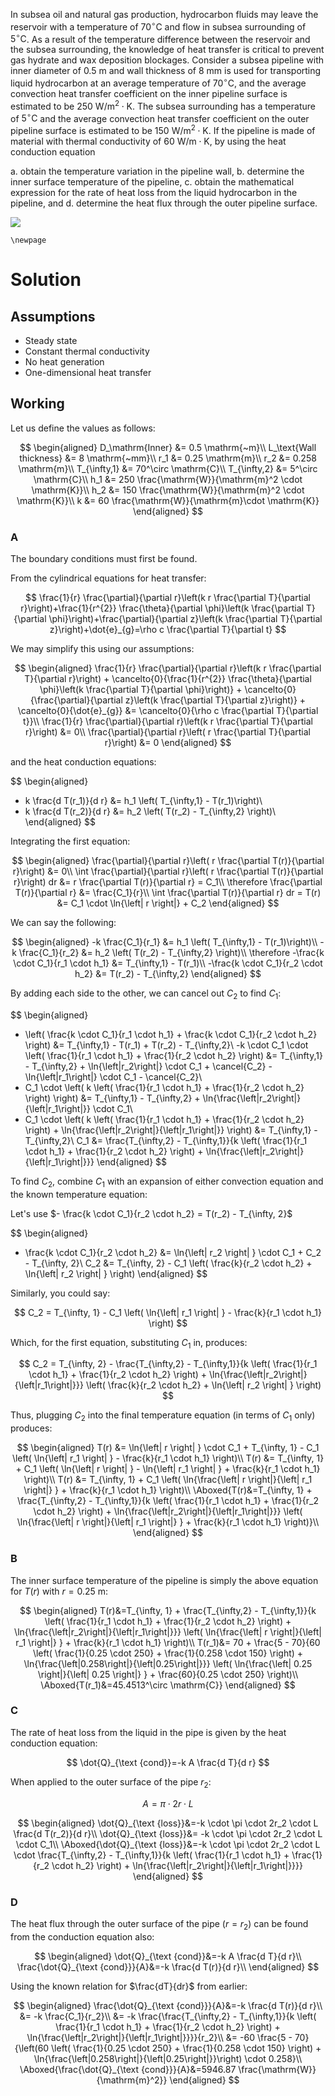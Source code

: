 In subsea oil and natural gas production, hydrocarbon fluids may leave
the reservoir with a temperature of $70^{\circ} \mathrm{C}$ and flow in
subsea surrounding of $5^{\circ} \mathrm{C}$. As a result of the
temperature difference between the reservoir and the subsea surrounding,
the knowledge of heat transfer is critical to prevent gas hydrate and
wax deposition blockages. Consider a subsea pipeline with inner diameter
of $0.5 \mathrm{~m}$ and wall thickness of $8 \mathrm{~mm}$ is used for
transporting liquid hydrocarbon at an average temperature of
$70^{\circ} \mathrm{C}$, and the average convection heat transfer
coefficient on the inner pipeline surface is estimated to be
$250 \mathrm{~W} / \mathrm{m}^{2} \cdot \mathrm{K}$. The subsea
surrounding has a temperature of $5^{\circ} \mathrm{C}$ and the average
convection heat transfer coefficient on the outer pipeline surface is
estimated to be $150 \mathrm{~W} / \mathrm{m}^{2} \cdot \mathrm{K}$. If
the pipeline is made of material with thermal conductivity of
$60 \mathrm{~W} / \mathrm{m} \cdot \mathrm{K}$, by using the heat
conduction equation

a.  obtain the temperature variation in the pipeline wall,
b.  determine the inner surface temperature of the pipeline,
c.  obtain the mathematical expression for the rate of heat loss from
    the liquid hydrocarbon in the pipeline, and
d.  determine the heat flux through the outer pipeline surface.

![](!imgdir/2286b4e9029f567e896174cb1414851f97b69590.png)

```{=tex}
\newpage
```
# Solution

## Assumptions

-   Steady state
-   Constant thermal conductivity
-   No heat generation
-   One-dimensional heat transfer

## Working

Let us define the values as follows:

$$
\begin{aligned}
    D_\mathrm{Inner} &= 0.5 \mathrm{~m}\\
    L_\text{Wall thickness} &= 8 \mathrm{~mm}\\
    r_1 &= 0.25 \mathrm{m}\\
    r_2 &= 0.258 \mathrm{m}\\
    T_{\infty,1} &= 70^\circ \mathrm{C}\\
    T_{\infty,2} &= 5^\circ \mathrm{C}\\
    h_1 &= 250 \frac{\mathrm{W}}{\mathrm{m}^2 \cdot \mathrm{K}}\\
    h_2 &= 150 \frac{\mathrm{W}}{\mathrm{m}^2 \cdot \mathrm{K}}\\
    k &= 60 \frac{\mathrm{W}}{\mathrm{m}\cdot \mathrm{K}}
\end{aligned}
$$

### A

The boundary conditions must first be found.

From the cylindrical equations for heat transfer:

$$
\frac{1}{r} \frac{\partial}{\partial r}\left(k r \frac{\partial T}{\partial r}\right)+\frac{1}{r^{2}} \frac{\theta}{\partial \phi}\left(k \frac{\partial T}{\partial \phi}\right)+\frac{\partial}{\partial z}\left(k \frac{\partial T}{\partial z}\right)+\dot{e}_{g}=\rho c \frac{\partial T}{\partial t}
$$

We may simplify this using our assumptions:

$$
\begin{aligned}
\frac{1}{r} \frac{\partial}{\partial r}\left(k r \frac{\partial T}{\partial r}\right)
+
\cancelto{0}{\frac{1}{r^{2}} \frac{\theta}{\partial \phi}\left(k \frac{\partial T}{\partial \phi}\right)}
+
\cancelto{0}{\frac{\partial}{\partial z}\left(k \frac{\partial T}{\partial z}\right)}
+
\cancelto{0}{\dot{e}_{g}}
&=
\cancelto{0}{\rho c \frac{\partial T}{\partial t}}\\
\frac{1}{r} \frac{\partial}{\partial r}\left(k r \frac{\partial T}{\partial r}\right) &= 0\\
\frac{\partial}{\partial r}\left( r \frac{\partial T}{\partial r}\right) &= 0
\end{aligned}
$$

and the heat conduction equations:

$$
\begin{aligned}
- k \frac{d T(r_1)}{d r} &= h_1 \left( T_{\infty,1} - T(r_1)\right)\\
- k \frac{d T(r_2)}{d r} &= h_2 \left( T(r_2) - T_{\infty,2} \right)\\
\end{aligned}
$$

Integrating the first equation:

$$
\begin{aligned}
\frac{\partial}{\partial r}\left( r \frac{\partial T(r)}{\partial r}\right) &= 0\\
\int \frac{\partial}{\partial r}\left( r \frac{\partial T(r)}{\partial r}\right) dr &=  r \frac{\partial T(r)}{\partial r} = C_1\\
\therefore \frac{\partial T(r)}{\partial r} &= \frac{C_1}{r}\\
\int \frac{\partial T(r)}{\partial r} dr = T(r) &= C_1 \cdot \ln{\left| r \right|} + C_2
\end{aligned}
$$

We can say the following:

$$
\begin{aligned}
-k \frac{C_1}{r_1} &= h_1 \left( T_{\infty,1} - T(r_1)\right)\\
-k \frac{C_1}{r_2} &= h_2 \left( T(r_2) - T_{\infty,2} \right)\\
\therefore -\frac{k \cdot C_1}{r_1 \cdot h_1} &= T_{\infty,1} - T(r_1)\\
-\frac{k \cdot C_1}{r_2 \cdot h_2} &= T(r_2) - T_{\infty,2}
\end{aligned}
$$

By adding each side to the other, we can cancel out $C_2$ to find $C_1$:

$$
\begin{aligned}
- \left( \frac{k \cdot C_1}{r_1 \cdot h_1} + \frac{k \cdot C_1}{r_2 \cdot h_2} \right)
&=
T_{\infty,1} - T(r_1) + T(r_2) - T_{\infty,2}\\
-k \cdot C_1 \cdot \left( \frac{1}{r_1 \cdot h_1} + \frac{1}{r_2 \cdot h_2} \right)
&=
T_{\infty,1} - T_{\infty,2} + \ln{\left|r_2\right|} \cdot C_1 + \cancel{C_2} - \ln{\left|r_1\right|} \cdot C_1 - \cancel{C_2}\\
- C_1 \cdot \left( k \left( \frac{1}{r_1 \cdot h_1} + \frac{1}{r_2 \cdot h_2} \right) \right)
&=
T_{\infty,1} - T_{\infty,2} + \ln{\frac{\left|r_2\right|}{\left|r_1\right|}} \cdot C_1\\
- C_1 \cdot \left( k \left( \frac{1}{r_1 \cdot h_1} + \frac{1}{r_2 \cdot h_2} \right) + \ln{\frac{\left|r_2\right|}{\left|r_1\right|}} \right)
&=
T_{\infty,1} - T_{\infty,2}\\
C_1
&=
\frac{T_{\infty,2} - T_{\infty,1}}{k \left( \frac{1}{r_1 \cdot h_1} + \frac{1}{r_2 \cdot h_2} \right) + \ln{\frac{\left|r_2\right|}{\left|r_1\right|}}}
\end{aligned}
$$

To find $C_2$, combine $C_1$ with an expansion of either convection
equation and the known temperature equation:

Let's use $- \frac{k \cdot C_1}{r_2 \cdot h_2} = T(r_2) - T_{\infty, 2}$

$$
\begin{aligned}
- \frac{k \cdot C_1}{r_2 \cdot h_2} &= \ln{\left| r_2 \right| } \cdot C_1 + C_2 - T_{\infty, 2}\\
C_2 &= T_{\infty, 2} - C_1 \left( \frac{k}{r_2 \cdot h_2} + \ln{\left| r_2 \right| } \right)
\end{aligned}
$$

Similarly, you could say:

$$
C_2 = T_{\infty, 1} - C_1 \left( \ln{\left| r_1 \right| } - \frac{k}{r_1 \cdot h_1} \right)
$$

Which, for the first equation, substituting $C_1$ in, produces:

$$
C_2 = T_{\infty, 2} - \frac{T_{\infty,2} - T_{\infty,1}}{k \left( \frac{1}{r_1 \cdot h_1} + \frac{1}{r_2 \cdot h_2} \right) + \ln{\frac{\left|r_2\right|}{\left|r_1\right|}}} \left( \frac{k}{r_2 \cdot h_2} + \ln{\left| r_2 \right| } \right)
$$

Thus, plugging $C_2$ into the final temperature equation (in terms of
$C_1$ only) produces:

$$
\begin{aligned}
T(r) &= \ln{\left| r \right| } \cdot C_1 + T_{\infty, 1} - C_1 \left( \ln{\left| r_1 \right| } - \frac{k}{r_1 \cdot h_1} \right)\\
T(r) &= T_{\infty, 1} + C_1 \left( \ln{\left| r \right| } - \ln{\left| r_1 \right| } + \frac{k}{r_1 \cdot h_1} \right)\\
T(r) &= T_{\infty, 1} + C_1 \left( \ln{\frac{\left| r \right|}{\left| r_1 \right|} } + \frac{k}{r_1 \cdot h_1} \right)\\
\Aboxed{T(r)&=T_{\infty, 1} + \frac{T_{\infty,2} - T_{\infty,1}}{k \left( \frac{1}{r_1 \cdot h_1} + \frac{1}{r_2 \cdot h_2} \right) + \ln{\frac{\left|r_2\right|}{\left|r_1\right|}}} \left( \ln{\frac{\left| r \right|}{\left| r_1 \right|} } + \frac{k}{r_1 \cdot h_1} \right)}\\
\end{aligned}
$$

### B

The inner surface temperature of the pipeline is simply the above
equation for $T(r)$ with $r=0.25\mathrm{~m}$:

$$
\begin{aligned}
T(r)&=T_{\infty, 1} + \frac{T_{\infty,2} - T_{\infty,1}}{k \left( \frac{1}{r_1 \cdot h_1} + \frac{1}{r_2 \cdot h_2} \right) + \ln{\frac{\left|r_2\right|}{\left|r_1\right|}}} \left( \ln{\frac{\left| r \right|}{\left| r_1 \right|} } + \frac{k}{r_1 \cdot h_1} \right)\\
T(r_1)&= 70 + \frac{5 - 70}{60 \left( \frac{1}{0.25 \cdot 250} + \frac{1}{0.258 \cdot 150} \right) + \ln{\frac{\left|0.258\right|}{\left|0.25\right|}}} \left( \ln{\frac{\left| 0.25 \right|}{\left| 0.25 \right|} } + \frac{60}{0.25 \cdot 250} \right)\\
\Aboxed{T(r_1)&=45.4513^\circ \mathrm{C}}
\end{aligned}
$$

### C

The rate of heat loss from the liquid in the pipe is given by the heat
conduction equation:

$$
\dot{Q}_{\text {cond}}=-k A \frac{d T}{d r}
$$

When applied to the outer surface of the pipe $r_2$:

$$
A = \pi \cdot 2r \cdot L
$$

$$
\begin{aligned}
\dot{Q}_{\text {loss}}&=-k \cdot \pi \cdot 2r_2 \cdot L \frac{d T(r_2)}{d r}\\
\dot{Q}_{\text {loss}}&= -k \cdot \pi \cdot 2r_2 \cdot L \cdot C_1\\
\Aboxed{\dot{Q}_{\text {loss}}&=-k \cdot \pi \cdot 2r_2 \cdot L \cdot \frac{T_{\infty,2} - T_{\infty,1}}{k \left( \frac{1}{r_1 \cdot h_1} + \frac{1}{r_2 \cdot h_2} \right) + \ln{\frac{\left|r_2\right|}{\left|r_1\right|}}}}
\end{aligned}
$$

### D

The heat flux through the outer surface of the pipe ($r=r_2$) can be
found from the conduction equation also:

$$
\begin{aligned}
\dot{Q}_{\text {cond}}&=-k A \frac{d T}{d r}\\
\frac{\dot{Q}_{\text {cond}}}{A}&=-k \frac{d T(r)}{d r}\\
\end{aligned}
$$

Using the known relation for $\frac{dT}{dr}$ from earlier:

$$
\begin{aligned}
\frac{\dot{Q}_{\text {cond}}}{A}&=-k \frac{d T(r)}{d r}\\
&= -k \frac{C_1}{r_2}\\
&= -k \frac{\frac{T_{\infty,2} - T_{\infty,1}}{k \left( \frac{1}{r_1 \cdot h_1} + \frac{1}{r_2 \cdot h_2} \right) + \ln{\frac{\left|r_2\right|}{\left|r_1\right|}}}}{r_2}\\
&= -60 \frac{5 - 70}{\left(60 \left( \frac{1}{0.25 \cdot 250} + \frac{1}{0.258 \cdot 150} \right) + \ln{\frac{\left|0.258\right|}{\left|0.25\right|}}\right) \cdot 0.258}\\
\Aboxed{\frac{\dot{Q}_{\text {cond}}}{A}&=5946.87 \frac{\mathrm{W}}{\mathrm{m}^2}}
\end{aligned}
$$
